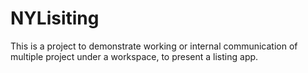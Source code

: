 # NYLisiting
This is a project to demonstrate working or internal communication of multiple project under a workspace, to present a listing app.
